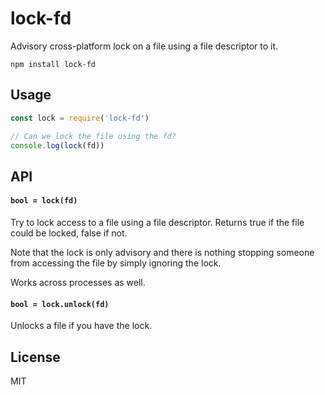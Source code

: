 # lock-fd

Advisory cross-platform lock on a file using a file descriptor to it.

```
npm install lock-fd
```

## Usage

``` js
const lock = require('lock-fd')

// Can we lock the file using the fd?
console.log(lock(fd))
```

## API

#### `bool = lock(fd)`

Try to lock access to a file using a file descriptor.
Returns true if the file could be locked, false if not.

Note that the lock is only advisory and there is nothing stopping someone from accessing the file by simply ignoring the lock.

Works across processes as well.

#### `bool = lock.unlock(fd)`

Unlocks a file if you have the lock.

## License

MIT
